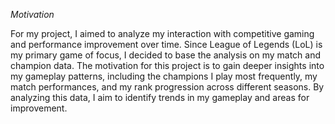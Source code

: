 
*Motivation*

For my project, I aimed to analyze my interaction with competitive gaming and performance improvement over time. Since League of Legends (LoL) is my primary game of focus, I decided to base the analysis on my match and champion data. The motivation for this project is to gain deeper insights into my gameplay patterns, including the champions I play most frequently, my match performances, and my rank progression across different seasons. By analyzing this data, I aim to identify trends in my gameplay and areas for improvement.

